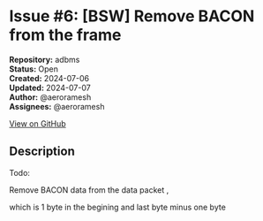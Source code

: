 # Issue #6: [BSW] Remove BACON  from the frame 

**Repository:** adbms  
**Status:** Open  
**Created:** 2024-07-06  
**Updated:** 2024-07-07  
**Author:** @aeroramesh  
**Assignees:** @aeroramesh  

[View on GitHub](https://github.com/Simtestlab/adbms/issues/6)

## Description

Todo: 

Remove BACON data from the data packet , 
which is 1 byte in the begining and last byte minus one byte 